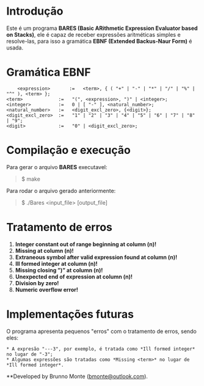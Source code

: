 # Introdução

Este é um programa **BARES (Basic ARithmetic Expression Evaluator based on Stacks)**, ele é capaz de receber expressões aritméticas simples e resolve-las, para isso a gramática **EBNF (Extended Backus-Naur Form)** é usada.

# Gramática EBNF

		<expression>       :=   <term>, { ( "+" | "-" | "*" | "/" | "%" | "^" ), <term> };
    <term>             :=   "(", <expression>, ")" | <integer>;
    <integer>          :=   0 | [ "-" ], <natural_number>;
    <natural_number>   :=   <digit_excl_zero>, {<digit>};
    <digit_excl_zero>  :=   "1" | "2" | "3" | "4" | "5" | "6" | "7" | "8" | "9";
    <digit>            :=   "0" | <digit_excl_zero>;

# Compilação e execução

Para gerar o arquivo **BARES** executavel:
> $ make

Para rodar o arquivo gerado anteriormente:
> $ ./Bares <input_file> [output_file]

# Tratamento de erros

1. **Integer constant out of range beginning at column (n)!**
2. **Missing <term> at column (n)!**
3. **Extraneous symbol after valid expression found at column (n)!**
4. **Ill formed integer at column (n)!**
5. **Missing closing ”)” at column (n)!**
6. **Unexpected end of expression at column (n)!**
7. **Division by zero!**
8. **Numeric overflow error!**

# Implementações futuras

O programa apresenta pequenos "erros" com o tratamento de erros, sendo eles:

	* A expresão "---3", por exemplo, é tratada como *Ill formed integer* no lugar de "-3";
	* Algumas expressões são tratadas como *Missing <term>* no lugar de *Ill formed integer*.

**Developed by Brunno Monte (bmonte@outlook.com).

